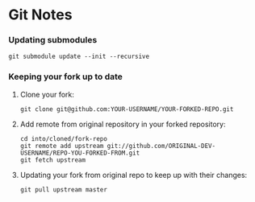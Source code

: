 # Git Notes

### Updating submodules

```
git submodule update --init --recursive
```

### Keeping your fork up to date

1. Clone your fork:

    ```
    git clone git@github.com:YOUR-USERNAME/YOUR-FORKED-REPO.git
    ```
2. Add remote from original repository in your forked repository:
    ```
    cd into/cloned/fork-repo
    git remote add upstream git://github.com/ORIGINAL-DEV-USERNAME/REPO-YOU-FORKED-FROM.git
    git fetch upstream
    ```
3. Updating your fork from original repo to keep up with their changes:
    ```
    git pull upstream master
    ```
